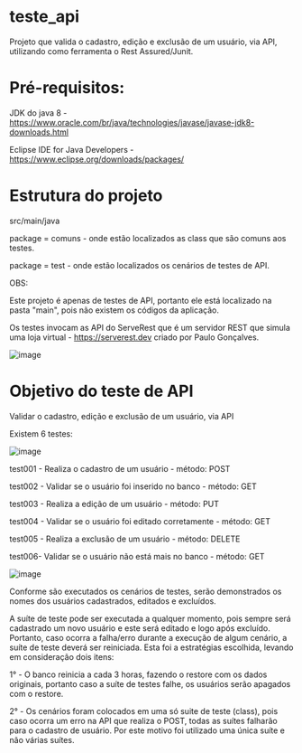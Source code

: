 # teste_api
Projeto que valida o cadastro, edição e exclusão de um usuário, via API, utilizando como ferramenta o Rest Assured/Junit. 

# Pré-requisitos:
JDK do java 8 -  https://www.oracle.com/br/java/technologies/javase/javase-jdk8-downloads.html

Eclipse IDE for Java Developers - https://www.eclipse.org/downloads/packages/

# Estrutura do projeto

src/main/java

package = comuns - onde estão localizados as class que são comuns aos testes.

package = test - onde estão localizados os cenários de testes de API.

OBS: 

Este projeto é apenas de testes de API, portanto ele está localizado na pasta "main", pois não existem os códigos da aplicação.

Os testes invocam as API do ServeRest que é um servidor REST que simula uma loja virtual - https://serverest.dev criado por Paulo Gonçalves.

![image](https://user-images.githubusercontent.com/55900972/118372190-bad99980-b586-11eb-8a42-a7f5d8550974.png)


# Objetivo do teste de API
Validar o cadastro, edição e exclusão de um usuário, via API

Existem 6 testes:

![image](https://user-images.githubusercontent.com/55900972/118373270-515c8980-b58c-11eb-99dc-dcff9c85258c.png)


test001 - Realiza o cadastro de um usuário - método: POST

test002 - Validar se o usuário foi inserido no banco - método: GET 

test003 - Realiza a edição de um usuário - método: PUT

test004 - Validar se o usuário foi editado corretamente - método: GET 

test005 - Realiza a exclusão de um usuário - método: DELETE

test006-  Validar se o usuário não está mais no banco - método: GET

![image](https://user-images.githubusercontent.com/55900972/118410196-9c49d000-b664-11eb-8251-a152f8dd8f6c.png)

Conforme são executados os cenários de testes, serão demonstrados os nomes dos usuários cadastrados, editados e excluídos.

A suíte de teste pode ser executada a qualquer momento, pois sempre será cadastrado um novo usuário e este será editado e logo após excluído. Portanto, caso ocorra a falha/erro durante a execução de algum cenário, a suíte de teste deverá ser reiniciada. Esta foi a estratégias escolhida, levando em consideração dois itens:

1° - O banco reinicia a cada 3 horas, fazendo o restore com os dados originais, portanto caso a suíte de testes falhe, os usuários serão apagados com o restore. 

2° - Os cenários foram colocados em uma só suite de teste (class), pois caso ocorra um erro na API que realiza o POST, todas as suítes falharão para o cadastro de usuário. Por este motivo foi utilizado uma única suíte e não várias suítes.


